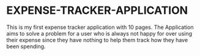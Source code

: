 # EXPENSE-TRACKER-APPLICATION
This is my first expense tracker  application with 10 pages. The Application aims to solve a problem for a user who is always not happy for over using their expense since they have nothing to help them track how they have been spending.
